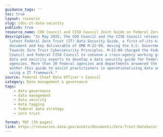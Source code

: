 ```yaml
---
guidance_tags: ''
toc: true
layout: resource
slug: cdoc-zt-data-security
publish: true
resource_name: CDO Council and CISO Council Joint Guide on Federal Zero Trust Data Security
description: "In May 2025, the CDO Council and the CISO Council released the
  latest Federal Zero Trust (ZT) Data Security Guide, a first-of-its-kind
  document and key deliverable of OMB M-22-09, moving the U.S. Government
  Towards Zero Trust Cybersecurity Principles. M-22-09 charged the Federal CDO
  Council and Federal CISO Council to convene a cross-agency working group of
  data and security experts to develop a data security guide for Federal
  agencies. More than 30 Federal agencies and departments answered the call to
  author this guide to assist practitioners in operationalizing data security
  using a ZT framework."
source: Federal Chief Data Officer's Council
category: Data management & governance
tags:
    - data governance
    - data management
    - data security
    - data tagging
    - federal data strategy
    - zero trust

format: PDF (70 pages)
link: https://resources.data.gov/assets/documents/Zero-Trust-DataSecurityGuide_RevisedMay2025_CIO.govVersion.pdf
---
```

